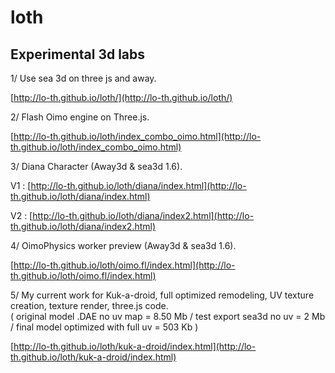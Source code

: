 loth
=========

## Experimental 3d labs ##


1/ Use sea 3d on three js and away.

[http://lo-th.github.io/loth/](http://lo-th.github.io/loth/)

2/ Flash Oimo engine on Three.js.

[http://lo-th.github.io/loth/index_combo_oimo.html](http://lo-th.github.io/loth/index_combo_oimo.html)

3/ Diana Character (Away3d & sea3d 1.6).

V1 : [http://lo-th.github.io/loth/diana/index.html](http://lo-th.github.io/loth/diana/index.html)

V2 : [http://lo-th.github.io/loth/diana/index2.html](http://lo-th.github.io/loth/diana/index2.html)


4/ OimoPhysics worker preview (Away3d & sea3d 1.6).

[http://lo-th.github.io/loth/oimo.fl/index.html](http://lo-th.github.io/loth/oimo.fl/index.html)

5/ My current work for Kuk-a-droid, full optimized remodeling, UV texture creation, texture render, three.js code.<br>
( original model .DAE no uv map = 8.50 Mb / test export sea3d no uv = 2 Mb / final model optimized with full uv = 503 Kb )


[http://lo-th.github.io/loth/kuk-a-droid/index.html](http://lo-th.github.io/loth/kuk-a-droid/index.html)

